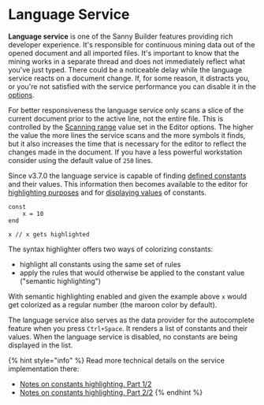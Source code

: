 # Language Service

**Language service** is one of the Sanny Builder features providing rich developer experience. It's responsible for continuous mining data out of the opened document and all imported files. It's important to know that the mining works in a separate thread and does not immediately reflect what you've just typed. There could be a noticeable delay while the language service reacts on a document change. If, for some reason, it distracts you, or you're not satisfied with the service performance you can disable it in the [options](options/editor.md#editor-configuration).

For better responsiveness the language service only scans a slice of the current document prior to the active line, not the entire file. This is controlled by the [Scanning range](options/editor.md#code-scan-distance) value set in the Editor options. The higher the value the more lines the service scans and the more symbols it finds, but it also increases the time that is necessary for the editor to reflect the changes made in the document. If you have a less powerful workstation consider using the default value of `250` lines.

Since v3.7.0 the language service is capable of finding [defined constants](../coding/constants.md#syntax) and their values. This information then becomes available to the editor for [highlighting purposes]() and for [displaying values](features.md#displaying-information-about-opcode) of constants.

```text
const
    x = 10
end

x // x gets highlighted
```

The syntax highlighter offers two ways of colorizing constants:

* highlight all constants using the same set of rules
* apply the rules that would otherwise be applied to the constant value \("semantic highlighting"\)

With semantic highlighting enabled and given the example above `x` would get colorized as a regular number \(the maroon color by default\).

The language service also serves as the data provider for the autocomplete feature when you press `Ctrl+Space`. It renders a list of constants and their values. When the language service is disabled, no constants are being displayed in the list.

{% hint style="info" %}
Read more technical details on the service implementation there:

* [Notes on constants highlighting. Part 1/2](https://www.patreon.com/posts/45844911)
* [Notes on constants highlighting. Part 2/2](https://www.patreon.com/posts/46873773)
{% endhint %}

